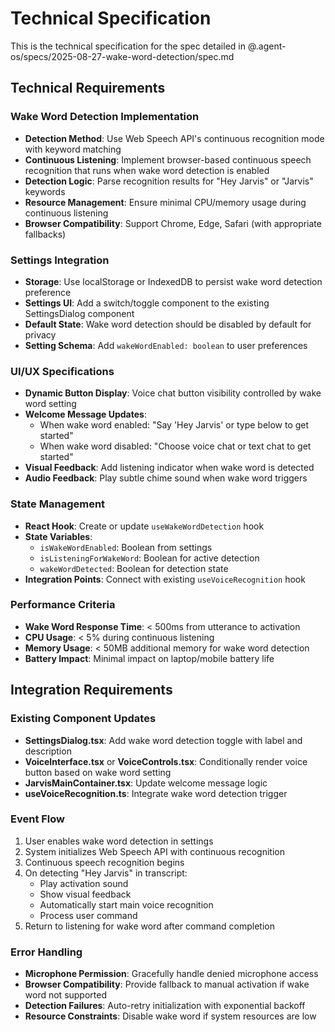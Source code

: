 # Technical Specification

This is the technical specification for the spec detailed in @.agent-os/specs/2025-08-27-wake-word-detection/spec.md

## Technical Requirements

### Wake Word Detection Implementation

- **Detection Method**: Use Web Speech API's continuous recognition mode with keyword matching
- **Continuous Listening**: Implement browser-based continuous speech recognition that runs when wake word detection is enabled
- **Detection Logic**: Parse recognition results for "Hey Jarvis" or "Jarvis" keywords
- **Resource Management**: Ensure minimal CPU/memory usage during continuous listening
- **Browser Compatibility**: Support Chrome, Edge, Safari (with appropriate fallbacks)

### Settings Integration

- **Storage**: Use localStorage or IndexedDB to persist wake word detection preference
- **Settings UI**: Add a switch/toggle component to the existing SettingsDialog component
- **Default State**: Wake word detection should be disabled by default for privacy
- **Setting Schema**: Add `wakeWordEnabled: boolean` to user preferences

### UI/UX Specifications

- **Dynamic Button Display**: Voice chat button visibility controlled by wake word setting
- **Welcome Message Updates**:
  - When wake word enabled: "Say 'Hey Jarvis' or type below to get started"
  - When wake word disabled: "Choose voice chat or text chat to get started"
- **Visual Feedback**: Add listening indicator when wake word is detected
- **Audio Feedback**: Play subtle chime sound when wake word triggers

### State Management

- **React Hook**: Create or update `useWakeWordDetection` hook
- **State Variables**:
  - `isWakeWordEnabled`: Boolean from settings
  - `isListeningForWakeWord`: Boolean for active detection
  - `wakeWordDetected`: Boolean for detection state
- **Integration Points**: Connect with existing `useVoiceRecognition` hook

### Performance Criteria

- **Wake Word Response Time**: < 500ms from utterance to activation
- **CPU Usage**: < 5% during continuous listening
- **Memory Usage**: < 50MB additional memory for wake word detection
- **Battery Impact**: Minimal impact on laptop/mobile battery life


## Integration Requirements

### Existing Component Updates

- **SettingsDialog.tsx**: Add wake word detection toggle with label and description
- **VoiceInterface.tsx** or **VoiceControls.tsx**: Conditionally render voice button based on wake word setting
- **JarvisMainContainer.tsx**: Update welcome message logic
- **useVoiceRecognition.ts**: Integrate wake word detection trigger

### Event Flow

1. User enables wake word detection in settings
2. System initializes Web Speech API with continuous recognition
3. Continuous speech recognition begins
4. On detecting "Hey Jarvis" in transcript:
   - Play activation sound
   - Show visual feedback
   - Automatically start main voice recognition
   - Process user command
5. Return to listening for wake word after command completion

### Error Handling

- **Microphone Permission**: Gracefully handle denied microphone access
- **Browser Compatibility**: Provide fallback to manual activation if wake word not supported
- **Detection Failures**: Auto-retry initialization with exponential backoff
- **Resource Constraints**: Disable wake word if system resources are low